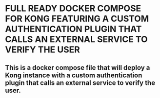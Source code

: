 # FULL READY DOCKER COMPOSE FOR KONG FEATURING A CUSTOM AUTHENTICATION PLUGIN THAT CALLS AN EXTERNAL SERVICE TO VERIFY THE USER

## This is a docker compose file that will deploy a Kong instance with a custom authentication plugin that calls an external service to verify the user.